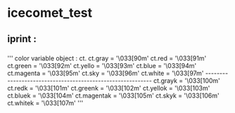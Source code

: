# icecomet_test
## iprint :
### 
### 
### 
### 
### 
### 
'''
color variable
object : ct.
    ct.gray = '\033[90m'
    ct.red = '\033[91m'
    ct.green = '\033[92m'
    ct.yello = '\033[93m'
    ct.blue = '\033[94m'
    ct.magenta = '\033[95m'
    ct.sky = '\033[96m'
    ct.white = '\033[97m'
    -----------------------------------------------------------
    ct.grayk = '\033[100m'
    ct.redk = '\033[101m'
    ct.greenk = '\033[102m'
    ct.yellok = '\033[103m'
    ct.bluek = '\033[104m'
    ct.magentak = '\033[105m'
    ct.skyk = '\033[106m'
    ct.whitek = '\033[107m'
'''

    